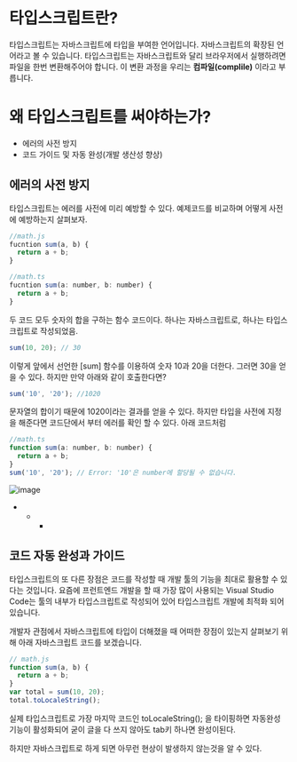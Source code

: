 # 타입스크립트란?
타입스크립트는 자바스크립트에 타입을 부여한 언어입니다. 자바스크립트의 확장된 언어라고 볼 수 있습니다. 타입스크립트는 자바스크립트와 달리 브라우저에서 실행하려면 파일을 한번 변환해주어야 합니다. 이 변환 과정을 우리는 **컴파일(complile)** 이라고 부릅니다.

# 왜 타입스크립트를 써야하는가?
* 에러의 사전 방지
* 코드 가이드 및 자동 완성(개발 생산성 향상)

## 에러의 사전 방지
타입스크립트는 에러를 사전에 미리 예방할 수 있다. 예제코드를 비교하며 어떻게 사전에 예방하는지 살펴보자.
```javascript
//math.js
fucntion sum(a, b) {
  return a + b;
}
```
```javascript
//math.ts
fucntion sum(a: number, b: number) {
  return a + b;
}
```
두 코드 모두 숫자의 합을 구하는 함수 코드이다. 하나는 자바스크립트로, 하나는 타입스크립트로 작성되었음.
```javascript
sum(10, 20); // 30
```
이렇게 앞에서 선언한 [sum] 함수를 이용하여 숫자 10과 20을 더한다. 그러면 30을 얻을 수 있다. 하지만 만약 아래와 같이 호출한다면?
```javascript
sum('10', '20'); //1020
```
문자열의 합이기 때문에 1020이라는 결과를 얻을 수 있다.
하지만 타입을 사전에 지정을 해준다면 코드단에서 부터 에러를 확인 할 수 있다. 아래 코드처럼
```javascript
//math.ts
function sum(a: number, b: number) {
  return a + b;
}
sum('10', '20'); // Error: '10'은 number에 할당될 수 없습니다.
```
![image](https://user-images.githubusercontent.com/61656046/126503198-ffdcbf1b-e418-4ceb-b745-b84c8686c46e.png)
- - - </br>

## 코드 자동 완성과 가이드
타입스크립트의 또 다른 장점은 코드를 작성할 때 개발 툴의 기능을 최대로 활용할 수 있다는 것입니다. 요즘에 프런트엔드 개발을 할 때 가장 많이 사용되는 Visual Studio Code는 툴의 내부가 타입스크립트로 작성되어 있어 타입스크립트 개발에 최적화 되어 있습니다.

개발자 관점에서 자바스크립트에 타입이 더해졌을 때 어떠한 장점이 있는지 살펴보기 위해 아래 자바스크립트 코드를 보겠습니다.
```javascript
// math.js
function sum(a, b) {
  return a + b;
}
var total = sum(10, 20);
total.toLocaleString();
```
실제 타입스크립트로 가장 마지막 코드인 toLocaleString(); 을 타이핑하면 자동완성 기능이 활성화되어 굳이 글을 다 쓰지 않아도 tab키 하나면 완성이된다.

하지만 자바스크립트로 하게 되면 아무런 현상이 발생하지 않는것을 알 수 있다. 
